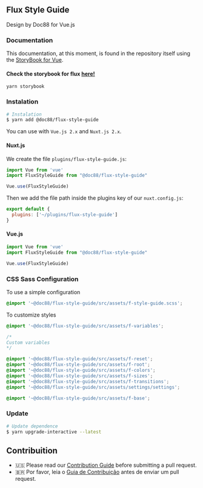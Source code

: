 ## Flux Style Guide

Design by Doc88 for Vue.js

### Documentation

This documentation, at this moment, is found in the repository itself using the [StoryBook for Vue](https://storybook.js.org/docs/guides/guide-vue/).

#### Check the storybook for flux [here!](https://doc88git.github.com/flux-style-guide/)

```
yarn storybook
```
### Instalation

``` bash
# Instalation
$ yarn add @doc88/flux-style-guide
```

You can use with `Vue.js 2.x` and `Nuxt.js 2.x`.

#### Nuxt.js

We create the file `plugins/flux-style-guide.js`:

``` js
import Vue from 'vue'
import FluxStyleGuide from "@doc88/flux-style-guide"

Vue.use(FluxStyleGuide)
```

Then we add the file path inside the plugins key of our `nuxt.config.js`:

``` js
export default {
  plugins: ['~/plugins/flux-style-guide']
}
```

#### Vue.js

``` js
import Vue from 'vue'
import FluxStyleGuide from "@doc88/flux-style-guide"

Vue.use(FluxStyleGuide)
```

### CSS Sass Configuration

To use a simple configuration

``` css
@import '~@doc88/flux-style-guide/src/assets/f-style-guide.scss';
```

To customize styles

``` css
@import '~@doc88/flux-style-guide/src/assets/f-variables';

/*
Custom variables
*/

@import '~@doc88/flux-style-guide/src/assets/f-reset';
@import '~@doc88/flux-style-guide/src/assets/f-root';
@import '~@doc88/flux-style-guide/src/assets/f-colors';
@import '~@doc88/flux-style-guide/src/assets/f-sizes';
@import '~@doc88/flux-style-guide/src/assets/f-transitions';
@import '~@doc88/flux-style-guide/src/assets/settings/settings';

@import '~@doc88/flux-style-guide/src/assets/f-base';

```

### Update

``` bash
# Update dependence
$ yarn upgrade-interactive --latest
```

## Contribuition

- 🇺🇸 Please read our [Contribution Guide](.github/en/CONTRIBUTING.md) before submitting a pull request.
- 🇧🇷 Por favor, leia o [Guia de Contribuição](.github/pt-br/CONTRIBUTING.md) antes de enviar um pull request.
